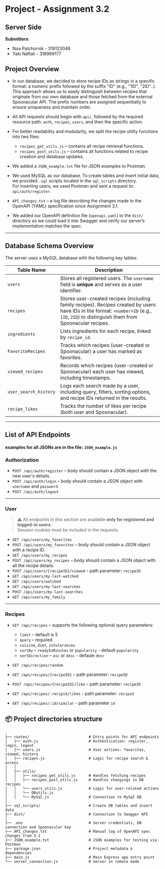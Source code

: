 # Project - Assignment 3.2 

## Server Side

**Submitters**:
* Noa Patchornik - 319123048  
* Yaki Naftali - 318969177

## Project Overview

* In our database, we decided to store recipe IDs as strings in a specific format: a numeric prefix followed by the suffix "ID" (e.g., "1ID", "2ID"..). This approach allows us to easily distinguish between recipes that originate from our own database and those fetched from the external Spoonacular API.
The prefix numbers are assigned sequentially to ensure uniqueness and maintain order.

* All API requests should begin with `api/`, followed by the required resource path: `auth`, `recipes`, `users`, and then the specific action.

* For better readability and modularity, we split the recipe utility functions into two files:
  - `recipes_get_utils.js` – contains all recipe retrieval functions.
  - `recipes_post_utils.js` – contains all functions related to recipe creation and database updates.

* We added a `JSON_example.txt` file for JSON examples to Postman.

* We used MySQL as our database. To create tables and insert initial data, we provided `.sql` scripts located in the `sql_scripts` directory.  
  For inserting users, we used Postman and sent a request to: `api/auth/register`.


* `API_changes.txt` – a log file describing the changes made to the OpenAPI (YAML) specification since Assignment 3.1.

* We added our OpenAPI definition file (`openapi.yaml`) to the `dist/` directory so we could load it into Swagger and verify our server’s implementation matches the spec.

---
## Database Schema Overview

The server uses a MySQL database with the following key tables:

| Table Name         | Description |
|--------------------|-------------|
| `users`            | Stores all registered users. The `username` field is **unique** and serves as a user identifier. |
| `recipes`          | Stores user-created recipes (including family recipes). Recipes created by users have IDs in the format: `<number>ID` (e.g., `1ID`, `2ID`) to distinguish them from Spoonacular recipes. |
| `ingredients`      | Lists ingredients for each recipe, linked by `recipe_id`. |
| `FavoriteRecipes`  | Tracks which recipes (user-created or Spoonacular) a user has marked as favorites. |
| `viewed_recipes`   | Records which recipes (user-created or Spoonacular) each user has viewed, including timestamps. |
| `user_search_history` | Logs each search made by a user, including query, filters, sorting options, and recipe IDs returned in the results. |
| `recipe_likes`     | Tracks the number of likes per recipe (both user and Spoonacular). |

---

## List of API Endpoints 
#### examples for all JSONs are in the file:  `JSON_example.js` 

### Authorization
* `POST /api/auth/register` – body should contain a JSON object with the new user's details.  
* `POST /api/auth/login` – body should contain a JSON object with `username` and `password`.  
* `POST /api/auth/logout`

---

### User

> ⚠️ All endpoints in this section are available **only for registered and logged-in users**.  
> Session cookies must be included in the requests.

* `GET /api/users/my_favorites`  
* `POST /api/users/my_favorites` – body should contain a JSON object with a recipe ID.  
* `GET /api/users/my_recipes`  
* `POST /api/users/my_recipes` – body should contain a JSON object with all the recipe details.  
* `POST /api/users/{recipeID}/viewed` – path parameter: `recipeID`  
* `GET /api/users/my-last-watched`
* `GET /api/users/watched`  
* `GET /api/users/my-last-searches`
* `POST /api/users/my-last-searches` 
* `GET /api/users/my_family`

---

### Recipes

* `GET /api/recipes` – supports the following optional query parameters:
  - `limit` – default is 5  
  - `query` – required  
  - `cuisine`, `diet`, `intolerances`  
  - `sortBy` – `readyInMinutes` or `popularity` - default `popularity`  
  - `sortDirection` – `asc` or `desc` - defaule `desc`

* `GET /api/recipes/random`

* `GET /api/recipes/{recipeID}` – path parameter: `recipeID`

* `POST /api/recipes/{recipeID}/like` – path parameter: `recipeID`
* `GET /api/recipes/:recipid/likes` - path parameter: `recipid`
* `GET /api/recipes/:id/similar` - path parameter `id` 



## 📦 Project directories structure
```
.
├── routes/                           # Entry points for API endpoints
│   ├── auth.js                       # Authentication: register, login, logout
│   ├── users.js                      # User actions: favorites, viewed, history
│   ├── recipes.js                    # Logic for recipe search & access
│   │
│   ├── utils/
│   │   ├── recipes_get_utils.js      # Handles fetching recipes
│   │   ├── recipes_post_utils.js     # Handles changings in DB recipes
│   │   └── users_utils.js            # Logic for user-related actions
│   │   └── DButils.js               
│   │   └── MySql.js                  # Connection to MySql DB
│
├── sql_scripts/                      # Create DB tables and insert data
├── dist/                             # Connection to Swagger API 
│
├── .env                              # Server credentials, DB connection and Spoonacular key
├── API_changes.txt                   # Manual log of OpenAPI spec changes from 3.1
├── JSON_example.txt                  # JSON examples for testing via Postman
├── package.json                      # Project metadata & dependencies
├── main.js                           # Main Express app entry point
└── server_connection.js              # Server in remote mode
```